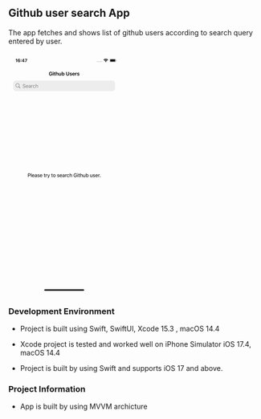 ## Github user search App

The app fetches and shows list of github users according to search query entered by user.

![Alt Text](sample.gif)


### Development Environment

- Project is built using Swift, SwiftUI, Xcode 15.3 , macOS 14.4

- Xcode project is tested and worked well on iPhone Simulator iOS 17.4, macOS 14.4

- Project is built by using Swift and supports iOS 17 and above.


### Project Information

- App is built by using MVVM archicture 

